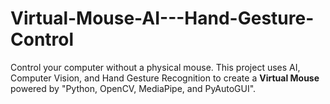 # Virtual-Mouse-AI---Hand-Gesture-Control
Control your computer  without a physical mouse. This project uses  AI, Computer Vision, and Hand Gesture Recognition to create a **Virtual Mouse** powered by "Python, OpenCV, MediaPipe, and PyAutoGUI".  
